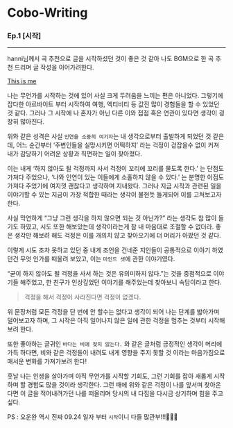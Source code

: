 # Cobo-Writing

### Ep.1 [시작]

---

hanni님께서 곡 추천으로 글을 시작하셨던 것이 좋은 것 같아 나도 BGM으로 한 곡 추천 드리며 글 작성을 이어가려한다.

[This is me](<[https://www.youtube.com/watch?v=wEJd2RyGm8Q](https://www.youtube.com/watch?v=wEJd2RyGm8Q)>)

나는 무언가를 시작하는 것에 있어 사실 크게 두려움을 느끼는 편은 아니었다. 그렇기에 잡다한 아르바이트 부터 시작하여 여행, 엑티비티 등 값진 많이 경험들을 할 수 있었던 것 같다.
그러나 그 시작에 나 혼자가 아닌 다른 이와 접점 혹은 연관이 있다면 생각이 굉장히 많아진다.

위와 같은 성격은 사실 `인연을 소중히 여기자`는 내 생각으로부터 출발하게 되었던 것 같은데, 어느 순간부터 ‘주변인들을 실망시키면 어떡하지’ 라는 걱정이 걷잡을수 없이 커져 내가 감당하기 어려운 상황과 직면하는 일이 잦아졌다.

이는 내게 ‘하지 않아도 될 걱정까지 사서 걱정이 꼬리에 꼬리를 물도록 한다.’ 는 단점도 가져다 주었으나, ‘나와 인연이 있는 이들에게 소홀하지 않을 수 있다.’ 는 분명한 이점도 가져다 주었기에 여지껏 괜찮다고 생각하며 지내왔다.
그러나 지금 시작과 관련된 일을 이야기할 수 있는 지금이 가장 적합한 때라는 생각이 불현듯 들게되어 이를 고쳐보고자 한다.

사실 막연하게 “그냥 그런 생각을 하지 않으면 되는 것 아닌가?” 라는 생각도 참 많이 들기도 하였고, 시도 또한 해보았는데 생각이라는게 참 내 마음대로 조절할 수 없더라. 좋은 생각만 해보려 해도 걱정은 이를 개의치 않고 찾아오기에 더 머리가 아팠던 것 같다.

이렇게 시도 조차 못하고 있던 중 내게 조언을 건네준 지인들이 공통적으로 이야기 하였던건 무엇 인가를 떠올려 보았고, 이는 `마인드 셋`에 관한 이야기였다.

“굳이 하지 않아도 될 걱정을 사서 하는 것은 유의미하지 않다.”는 것을 중점적으로 이야기들 해주었고, 한 친구가 인상깊었던 이야기를 해주었는데 찾아보니 속담이라고 한다.

> 걱정을 해서 걱정이 사라진다면 걱정이 없겠다.

위 문장처럼 모든 걱정을 단 번에 안 할수는 없다고 생각이 되어 나는 단계를 밟아가며 덜어보고자 하며, 그 시작은 아직 일어나지 않은 일에 관한 걱정을 멈추는 것부터 시작해보려 한다.

또한 좋아하는 글귀인 `바다는 비에 젖지 않는다.` 와 같은 글처럼 긍정적인 생각이 머리에 가득 하다면, 비와 같은 걱정들이 내려도 내게 영향을 주지 못할 것 이라는 마음가짐으로 매서운 변화를 가져가보려 한다!

훗날 나는 인생을 살아가며 아직 무언가를 시작할 기회도, 그런 기회를 잡아 새롭게 시작하며 할 경험도 많을 것이라 생각한다. 그런 때에 위와 같은 걱정이 나를 앞서며 찾아온다면 이 글을 적어내려가던 나를 떠올리며 당시의 내 다짐을 다시금 상기하며 힘을 주고싶다.

PS : 오운완 역시 진짜 09.24 일자 부터 `시작`이니 다들 많관부!!!💪💪💪
